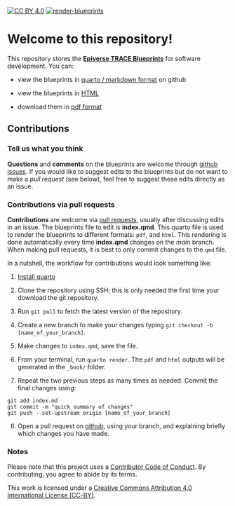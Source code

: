 [![CC BY 4.0](https://img.shields.io/badge/License-CC%20BY%204.0-lightgrey.svg)](https://creativecommons.org/licenses/by/4.0/)
[![render-blueprints](https://github.com/epiverse-trace/blueprints/actions/workflows/render_blueprints.yml/badge.svg)](https://github.com/epiverse-trace/blueprints/actions/workflows/render_blueprints.yml)

# Welcome to this repository!

This repository stores the [__Epiverse TRACE Blueprints__](index.qmd) for software development. You can:

* view the blueprints in [quarto / markdown format](index.qmd) on github 

* view the blueprints in [HTML](https://epiverse-trace.github.io/blueprints/)

* download them in [pdf format](https://epiverse-trace.github.io/blueprints/The-_Epiverse-TRACE_-blueprints-for-software-development.pdf)

## Contributions

### Tell us what you think

__Questions__ and __comments__ on the blueprints are welcome through [github issues](https://github.com/epiverse-trace/blueprints/issues). If you would like to suggest edits to the blueprints but do not want to make a _pull request_ (see below), feel free to suggest these edits directly as an issue. 

### Contributions via pull requests

__Contributions__ are welcome via [pull requests](https://github.com/epiverse-trace/blueprints/pulls), usually after discussing edits in an issue. The blueprints file to edit is __index.qmd__. This quarto file is used to render the blueprints to different formats: `pdf`, and `html`. This rendering is done automatically every time __index.qmd__ changes on the *main* branch. When making pull requests, it is best to only commit changes to the `qmd` file. 

In a nutshell, the workflow for contributions would look something like:

1. [Install quarto](https://quarto.org/docs/get-started/)

1. Clone the repository using SSH; this is only needed the first time your download the git repository.

2. Run `git pull` to fetch the latest version of the repository.

3. Create a new branch to make your changes typing `git checkout -b [name_of_your_branch]`.

3. Make changes to `index.qmd`, save the file.

4. From your terminal, run `quarto render`. The `pdf` and `html` outputs will be generated in the `_book/` folder.

5. Repeat the two previous steps as many times as needed. Commit the final changes using:

```
git add index.md
git commit -m "quick summary of changes"
git push --set-upstream origin [name_of_your_branch]
```

6. Open a pull request on [github](https://github.com/epiverse-trace/blueprints/pulls), using your branch, and explaining briefly which changes you have made.


### Notes

Please note that this project uses a [Contributor Code of Conduct](https://github.com/epiverse-trace/linelist/blob/main/CODE_OF_CONDUCT.md
). By contributing, you agree to abide by its terms.

This work is licensed under a [Creative Commons Attribution 4.0 International License (CC-BY)](https://creativecommons.org/licenses/by/4.0/).

<br>
